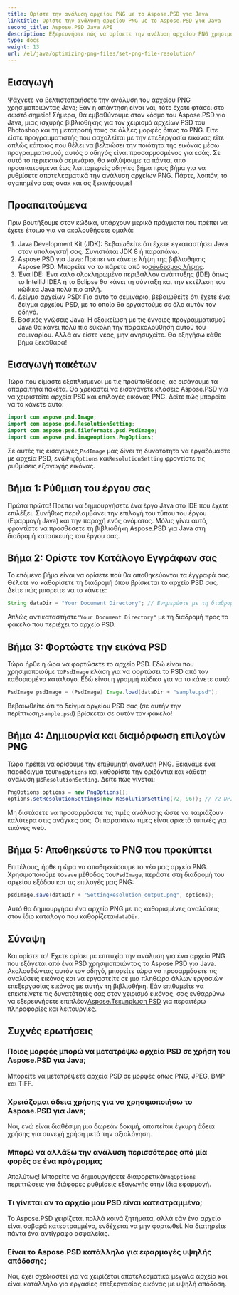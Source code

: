 ```yaml
---
title: Ορίστε την ανάλυση αρχείου PNG με το Aspose.PSD για Java
linktitle: Ορίστε την ανάλυση αρχείου PNG με το Aspose.PSD για Java
second_title: Aspose.PSD Java API
description: Εξερευνήστε πώς να ορίσετε την ανάλυση αρχείου PNG χρησιμοποιώντας το Aspose.PSD για Java με αυτό το λεπτομερές βήμα προς βήμα εκμάθηση. Βελτιστοποιήστε τις εικόνες σας σε ελάχιστο χρόνο.
type: docs
weight: 13
url: /el/java/optimizing-png-files/set-png-file-resolution/
---
```

## Εισαγωγή
Ψάχνετε να βελτιστοποιήσετε την ανάλυση του αρχείου PNG χρησιμοποιώντας Java; Εάν η απάντηση είναι ναι, τότε έχετε φτάσει στο σωστό σημείο! Σήμερα, θα εμβαθύνουμε στον κόσμο του Aspose.PSD για Java, μιας ισχυρής βιβλιοθήκης για τον χειρισμό αρχείων PSD του Photoshop και τη μετατροπή τους σε άλλες μορφές όπως το PNG. Είτε είστε προγραμματιστής που ασχολείται με την επεξεργασία εικόνας είτε απλώς κάποιος που θέλει να βελτιώσει την ποιότητα της εικόνας μέσω προγραμματισμού, αυτός ο οδηγός είναι προσαρμοσμένος για εσάς. 
Σε αυτό το περιεκτικό σεμινάριο, θα καλύψουμε τα πάντα, από προαπαιτούμενα έως λεπτομερείς οδηγίες βήμα προς βήμα για να ρυθμίσετε αποτελεσματικά την ανάλυση αρχείων PNG. Πάρτε, λοιπόν, το αγαπημένο σας σνακ και ας ξεκινήσουμε!
## Προαπαιτούμενα
 
Πριν βουτήξουμε στον κώδικα, υπάρχουν μερικά πράγματα που πρέπει να έχετε έτοιμο για να ακολουθήσετε ομαλά:
1. Java Development Kit (JDK): Βεβαιωθείτε ότι έχετε εγκαταστήσει Java στον υπολογιστή σας. Συνιστάται JDK 8 ή παραπάνω.
2.  Aspose.PSD για Java: Πρέπει να κάνετε λήψη της βιβλιοθήκης Aspose.PSD. Μπορείτε να το πάρετε από το[σύνδεσμος λήψης](https://releases.aspose.com/psd/java/).
3. Ένα IDE: Ένα καλό ολοκληρωμένο περιβάλλον ανάπτυξης (IDE) όπως το IntelliJ IDEA ή το Eclipse θα κάνει τη σύνταξη και την εκτέλεση του κώδικα Java πολύ πιο απλή.
4. Δείγμα αρχείων PSD: Για αυτό το σεμινάριο, βεβαιωθείτε ότι έχετε ένα δείγμα αρχείου PSD, με το οποίο θα εργαστούμε σε όλο αυτόν τον οδηγό.
5. Βασικές γνώσεις Java: Η εξοικείωση με τις έννοιες προγραμματισμού Java θα κάνει πολύ πιο εύκολη την παρακολούθηση αυτού του σεμιναρίου. Αλλά αν είστε νέος, μην ανησυχείτε. Θα εξηγήσω κάθε βήμα ξεκάθαρα!
## Εισαγωγή πακέτων
Τώρα που είμαστε εξοπλισμένοι με τις προϋποθέσεις, ας εισάγουμε τα απαραίτητα πακέτα. Θα χρειαστεί να εισαγάγετε κλάσεις Aspose.PSD για να χειριστείτε αρχεία PSD και επιλογές εικόνας PNG. Δείτε πώς μπορείτε να το κάνετε αυτό:
```java
import com.aspose.psd.Image;
import com.aspose.psd.ResolutionSetting;
import com.aspose.psd.fileformats.psd.PsdImage;
import com.aspose.psd.imageoptions.PngOptions;
```
 Σε αυτές τις εισαγωγές,`PsdImage` μας δίνει τη δυνατότητα να εργαζόμαστε με αρχεία PSD, ενώ`PngOptions` και`ResolutionSetting` φροντίστε τις ρυθμίσεις εξαγωγής εικόνας.
## Βήμα 1: Ρύθμιση του έργου σας
Πρώτα πρώτα! Πρέπει να δημιουργήσετε ένα έργο Java στο IDE που έχετε επιλέξει. Συνήθως περιλαμβάνει την επιλογή του τύπου του έργου (Εφαρμογή Java) και την παροχή ενός ονόματος. 
Μόλις γίνει αυτό, φροντίστε να προσθέσετε τη βιβλιοθήκη Aspose.PSD για Java στη διαδρομή κατασκευής του έργου σας.
## Βήμα 2: Ορίστε τον Κατάλογο Εγγράφων σας
Το επόμενο βήμα είναι να ορίσετε πού θα αποθηκεύονται τα έγγραφά σας. Θέλετε να καθορίσετε τη διαδρομή όπου βρίσκεται το αρχείο PSD σας. Δείτε πώς μπορείτε να το κάνετε:
```java
String dataDir = "Your Document Directory"; // Ενημερώστε με τη διαδρομή του φακέλου σας
```
 Απλώς αντικαταστήστε`"Your Document Directory"` με τη διαδρομή προς το φάκελο που περιέχει το αρχείο PSD. 
## Βήμα 3: Φορτώστε την εικόνα PSD
 Τώρα ήρθε η ώρα να φορτώσετε το αρχείο PSD. Εδώ είναι που χρησιμοποιούμε το`PsdImage` κλάση για να φορτώσει το PSD από τον καθορισμένο κατάλογο. 
Εδώ είναι η γραμμή κώδικα για να το κάνετε αυτό:
```java
PsdImage psdImage = (PsdImage) Image.load(dataDir + "sample.psd");
```
 Βεβαιωθείτε ότι το δείγμα αρχείου PSD σας (σε αυτήν την περίπτωση,`sample.psd`) βρίσκεται σε αυτόν τον φάκελο!
## Βήμα 4: Δημιουργία και διαμόρφωση επιλογών PNG
 Τώρα πρέπει να ορίσουμε την επιθυμητή ανάλυση PNG. Ξεκινάμε ένα παράδειγμα του`PngOptions` και καθορίστε την οριζόντια και κάθετη ανάλυση με`ResolutionSetting`.
Δείτε πώς γίνεται:
```java
PngOptions options = new PngOptions();
options.setResolutionSettings(new ResolutionSetting(72, 96)); // 72 DPI οριζόντια, 96 DPI κάθετα
```
Μη διστάσετε να προσαρμόσετε τις τιμές ανάλυσης ώστε να ταιριάζουν καλύτερα στις ανάγκες σας. Οι παραπάνω τιμές είναι αρκετά τυπικές για εικόνες web.
## Βήμα 5: Αποθηκεύστε το PNG που προκύπτει
 Επιτέλους, ήρθε η ώρα να αποθηκεύσουμε το νέο μας αρχείο PNG. Χρησιμοποιούμε το`save` μέθοδος του`PsdImage`, περάστε στη διαδρομή του αρχείου εξόδου και τις επιλογές μας PNG:
```java
psdImage.save(dataDir + "SettingResolution_output.png", options);
```
 Αυτό θα δημιουργήσει ένα αρχείο PNG με τις καθορισμένες αναλύσεις στον ίδιο κατάλογο που καθορίζεται`dataDir`.
## Σύναψη
Και ορίστε το! Έχετε ορίσει με επιτυχία την ανάλυση για ένα αρχείο PNG που εξάγεται από ένα PSD χρησιμοποιώντας το Aspose.PSD για Java. Ακολουθώντας αυτόν τον οδηγό, μπορείτε τώρα να προσαρμόσετε τις αναλύσεις εικόνας και να εργαστείτε σε μια πληθώρα άλλων εργασιών επεξεργασίας εικόνας με αυτήν τη βιβλιοθήκη. Εάν επιθυμείτε να επεκτείνετε τις δυνατότητές σας στον χειρισμό εικόνας, σας ενθαρρύνω να εξερευνήσετε επιπλέον[Aspose.Τεκμηρίωση PSD](https://reference.aspose.com/psd/java/) για περαιτέρω πληροφορίες και λειτουργίες.

## Συχνές ερωτήσεις
### Ποιες μορφές μπορώ να μετατρέψω αρχεία PSD σε χρήση του Aspose.PSD για Java;
Μπορείτε να μετατρέψετε αρχεία PSD σε μορφές όπως PNG, JPEG, BMP και TIFF.
### Χρειάζομαι άδεια χρήσης για να χρησιμοποιήσω το Aspose.PSD για Java;
Ναι, ενώ είναι διαθέσιμη μια δωρεάν δοκιμή, απαιτείται έγκυρη άδεια χρήσης για συνεχή χρήση μετά την αξιολόγηση.
### Μπορώ να αλλάξω την ανάλυση περισσότερες από μία φορές σε ένα πρόγραμμα;
 Απολύτως! Μπορείτε να δημιουργήσετε διαφορετικά`PngOptions` περιπτώσεις για διάφορες ρυθμίσεις εξαγωγής στην ίδια εφαρμογή.
### Τι γίνεται αν το αρχείο μου PSD είναι κατεστραμμένο;
Το Aspose.PSD χειρίζεται πολλά κοινά ζητήματα, αλλά εάν ένα αρχείο είναι σοβαρά κατεστραμμένο, ενδέχεται να μην φορτωθεί. Να διατηρείτε πάντα ένα αντίγραφο ασφαλείας.
### Είναι το Aspose.PSD κατάλληλο για εφαρμογές υψηλής απόδοσης;
Ναι, έχει σχεδιαστεί για να χειρίζεται αποτελεσματικά μεγάλα αρχεία και είναι κατάλληλο για εργασίες επεξεργασίας εικόνας με υψηλή απόδοση.